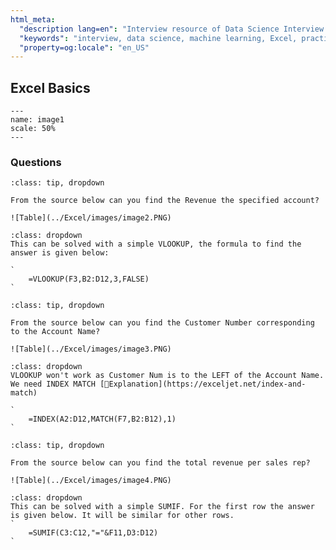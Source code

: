 ```yaml
---
html_meta:
  "description lang=en": "Interview resource of Data Science Interview focusing on Excel basics."
  "keywords": "interview, data science, machine learning, Excel, practice questions"
  "property=og:locale": "en_US"
---
```


## Excel Basics

```{figure} ../Excel/images/image1.PNG
---
name: image1
scale: 50%
---
```

### Questions

```{admonition} Problem: Find the Revenue
:class: tip, dropdown

From the source below can you find the Revenue the specified account?

![Table](../Excel/images/image2.PNG)

```

```{admonition} Solution:
:class: dropdown
This can be solved with a simple VLOOKUP, the formula to find the answer is given below:

`
	=VLOOKUP(F3,B2:D12,3,FALSE)
`

```

```{admonition} Problem: Find the Customer Number
:class: tip, dropdown

From the source below can you find the Customer Number corresponding to the Account Name?

![Table](../Excel/images/image3.PNG)

```

```{admonition} Solution:
:class: dropdown
VLOOKUP won't work as Customer Num is to the LEFT of the Account Name. We need INDEX MATCH [📖Explanation](https://exceljet.net/index-and-match)

`
	=INDEX(A2:D12,MATCH(F7,B2:B12),1)
`

```

```{admonition} Problem: Total Revenue per Sales Rep
:class: tip, dropdown

From the source below can you find the total revenue per sales rep?

![Table](../Excel/images/image4.PNG)

```

```{admonition} Solution:
:class: dropdown
This can be solved with a simple SUMIF. For the first row the answer is given below. It will be similar for other rows.
`
	=SUMIF(C3:C12,"="&F11,D3:D12)
`

```